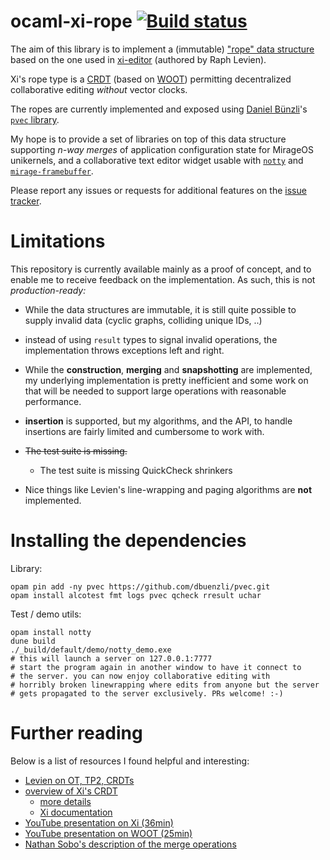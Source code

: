 # ocaml-xi-rope [![Build status](https://travis-ci.org/cfcs/ocaml-xi-rope.svg?branch=master)](https://travis-ci.org/cfcs/ocaml-xi-rope)

The aim of this library is to implement a (immutable)
["rope" data structure](https://en.wikipedia.org/wiki/Rope_(data_structure))
based on the one used in [xi-editor](https://github.com/google/xi-editor)
(authored by Raph Levien).

Xi's rope type is a
[CRDT](https://en.wikipedia.org/wiki/Conflict-free_replicated_data_type)
(based on [WOOT](https://hal.inria.fr/inria-00108523/document)) permitting
decentralized collaborative editing _without_ vector clocks.

The ropes are currently implemented and exposed using
[Daniel Bünzli](http://erratique.ch/contact.en)'s
[`pvec` library](https://github.com/dbuenzli/pvec).

My hope is to provide a set of libraries on top of this data structure
supporting *n-way merges* of application configuration state for MirageOS
unikernels, and a collaborative text editor widget usable with
[`notty`](https://github.com/pqwy/notty)
and [`mirage-framebuffer`](https://github.com/cfcs/mirage-framebuffer/).

Please report any issues or requests for additional features on the
[issue tracker](https://github.com/cfcs/ocaml-xi-rope/issues/).

# Limitations

This repository is currently available mainly as a proof of concept,
and to enable me to receive feedback on the implementation.
As such, this is not *production-ready:*

- While the data structures are immutable, it is still quite possible to supply
  invalid data (cyclic graphs, colliding unique IDs, ..)

- instead of using `result` types to signal invalid operations,
  the implementation throws exceptions left and right.

- While the **construction**, **merging** and **snapshotting** are implemented,
  my underlying implementation is pretty inefficient and some work on that will
  be needed to support large operations with reasonable performance.

- **insertion** is supported, but my algorithms, and the API, to handle
  insertions are fairly limited and cumbersome to work with.

- ~~The test suite is missing.~~
  - The test suite is missing QuickCheck shrinkers

- Nice things like Levien's line-wrapping and paging algorithms are
  **not** implemented.

# Installing the dependencies

Library:
```
opam pin add -ny pvec https://github.com/dbuenzli/pvec.git
opam install alcotest fmt logs pvec qcheck rresult uchar
```

Test / demo utils:
```shell
opam install notty
dune build
./_build/default/demo/notty_demo.exe
# this will launch a server on 127.0.0.1:7777
# start the program again in another window to have it connect to
# the server. you can now enjoy collaborative editing with
# horribly broken linewrapping where edits from anyone but the server
# gets propagated to the server exclusively. PRs welcome! :-)
```

# Further reading
Below is a list of resources I found helpful and interesting:
- [Levien on OT, TP2, CRDTs](https://medium.com/@raphlinus/towards-a-unified-theory-of-operational-transformation-and-crdt-70485876f72f)
- [overview of Xi's CRDT](https://google.github.io/xi-editor/docs/crdt.html)
  - [more details](https://google.github.io/xi-editor/docs/crdt-details.html)
  - [Xi documentation](http://google.github.io/xi-editor/docs.html)
- [YouTube presentation on Xi (36min)](https://www.youtube.com/watch?v=SKtQgFBRUvQ)
- [YouTube presentation on WOOT (25min)](https://www.youtube.com/watch?v=NSTZ4mIv_wk)
- [Nathan Sobo's description of the merge operations](https://gist.github.com/nathansobo/a15266a30ed433052a915605596c5ff4)
